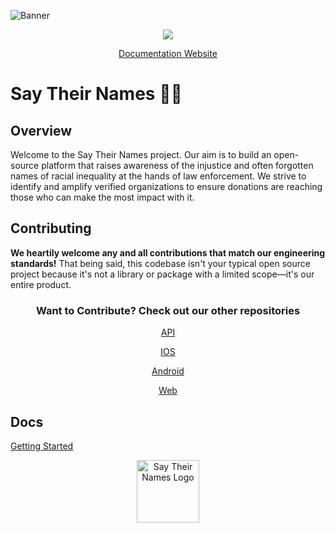 ![Banner](https://say-their-names.fra1.cdn.digitaloceanspaces.com/assets/cover.png)

<p align="center">
  <a href="#"><img src="https://github.com/Say-Their-Name/say-their-names-api/workflows/CI/badge.svg"></a>
</p>

<p align="center">
  <a href="#">Documentation Website</a>
</p>

# Say Their Names ✊🏿

## Overview

Welcome to the Say Their Names project. Our aim is to build an open-source platform that raises awareness of the injustice and often forgotten names of racial inequality at the hands of law enforcement. We strive to identify and amplify verified organizations to ensure donations are reaching those who can make the most impact with it.

## Contributing

**We heartily welcome any and all contributions that match our engineering standards!**
That being said, this codebase isn't your typical open source project because it's not a library or package with a limited scope—it's our entire product.

<div align="center">
    <h3>Want to Contribute? Check out our other repositories</h3>
    <p>
        <a href="https://github.com/Say-Their-Name/say-their-names-api">API</a>
    </p>
    <p>
        <a href="https://github.com/Say-Their-Name/say-their-names-ios">IOS</a>
    </p>
    <p>
        <a href="https://github.com/Say-Their-Name/say-their-names-android">Android</a>
    </p>
    <p>
        <a href="https://github.com/Say-Their-Name/say-their-names-web">Web</a>
    </p>
</div>

## Docs 

<p>
    <a href="https://github.com/Say-Their-Name/say-their-names-api/wiki/Getting-Started">Getting Started</a>
</p>

<p align="center"><a href="https://vueformulate.com" target="_blank" rel="noopener noreferrer"><img width="100" src="https://say-their-names.fra1.cdn.digitaloceanspaces.com/assets/stn-logo.png" alt="Say Their Names Logo"></a></p>
